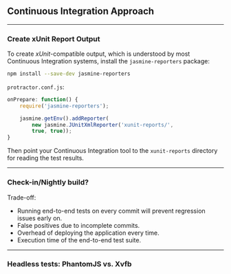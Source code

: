 ##  Continuous Integration Approach

---

### Create xUnit Report Output

To create *xUnit*-compatible output, which is understood by most Continuous Integration systems, install the `jasmine-reporters` package:

```bash
npm install --save-dev jasmine-reporters
```

`protractor.conf.js`:

```javascript
onPrepare: function() {
    require('jasmine-reporters');

    jasmine.getEnv().addReporter(
        new jasmine.JUnitXmlReporter('xunit-reports/',
        true, true));
}
```

Then point your Continuous Integration tool to the `xunit-reports` directory for reading the test results.

---

### Check-in/Nightly build?

Trade-off:

* Running end-to-end tests on every commit will prevent regression issues early on.
* False positives due to incomplete commits.
* Overhead of deploying the application every time.
* Execution time of the end-to-end test suite.

---

### Headless tests: PhantomJS vs. Xvfb
